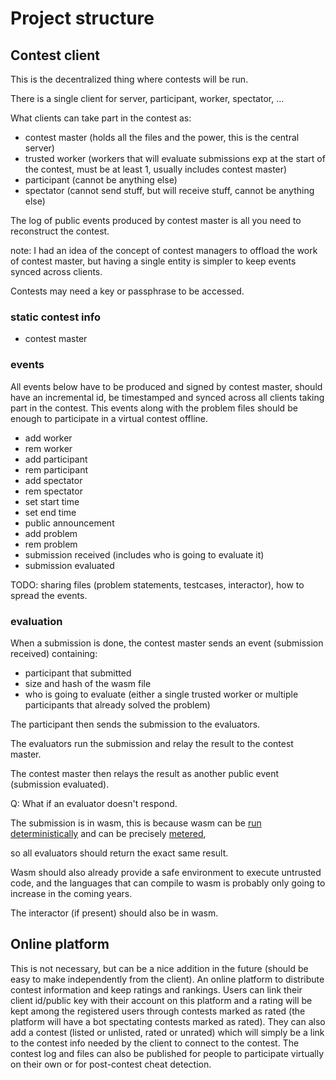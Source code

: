 # Project structure
## Contest client
This is the decentralized thing where contests will be run.

There is a single client for server, participant, worker, spectator, ...

What clients can take part in the contest as:
- contest master (holds all the files and the power, this is the central server)
- trusted worker (workers that will evaluate submissions exp at the start of the contest, must be at least 1, usually includes contest master)
- participant (cannot be anything else)
- spectator (cannot send stuff, but will receive stuff, cannot be anything else)

The log of public events produced by contest master is all you need to reconstruct the contest.

note: I had an idea of the concept of contest managers to offload the work of contest master, but having a single entity is simpler to keep events synced across clients.

Contests may need a key or passphrase to be accessed.

### static contest info
- contest master

### events
All events below have to be produced and signed by contest master,
should have an incremental id, be timestamped
and synced across all clients taking part in the contest.
This events along with the problem files should be enough to participate in a virtual contest offline.
- add worker
- rem worker
- add participant
- rem participant
- add spectator
- rem spectator
- set start time
- set end time
- public announcement
- add problem
- rem problem
- submission received (includes who is going to evaluate it)
- submission evaluated

TODO: sharing files (problem statements, testcases, interactor), how to spread the events.

### evaluation
When a submission is done, the contest master sends an event (submission received) containing:
- participant that submitted
- size and hash of the wasm file
- who is going to evaluate (either a single trusted worker or multiple participants that already solved the problem)

The participant then sends the submission to the evaluators.

The evaluators run the submission and relay the result to the contest master.

The contest master then relays the result as another public event (submission evaluated).

Q: What if an evaluator doesn't respond.

The submission is in wasm, this is because wasm can be [run deterministically](https://medium.com/haderech-dev/determinism-wasm-40e0a03a9b45) and can be precisely [metered](https://docs.rs/wasmtime/latest/wasmtime/struct.Config.html#method.consume_fuel),

so all evaluators should return the exact same result.

Wasm should also already provide a safe environment to execute untrusted code, and the languages that can compile to wasm is probably only going to increase in the coming years.

The interactor (if present) should also be in wasm.

## Online platform
This is not necessary, but can be a nice addition in the future (should be easy to make independently from the client).
An online platform to distribute contest information and keep ratings and rankings.
Users can link their client id/public key with their account on this platform
and a rating will be kept among the registered users through contests marked as rated (the platform will have a bot spectating contests marked as rated).
They can also add a contest (listed or unlisted, rated or unrated) which will simply be a link to the contest info
needed by the client to connect to the contest.
The contest log and files can also be published for people to participate virtually on their own or for post-contest cheat detection.

